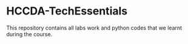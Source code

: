 # HCCDA-TechEssentials
This repository contains all labs work and python codes that we learnt during the course.
